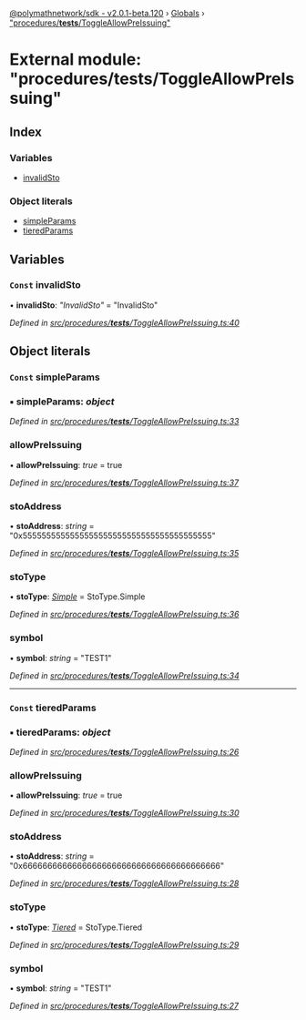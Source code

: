 [@polymathnetwork/sdk - v2.0.1-beta.120](../README.md) › [Globals](../globals.md) › ["procedures/**tests**/ToggleAllowPreIssuing"](_procedures___tests___toggleallowpreissuing_.md)

# External module: "procedures/**tests**/ToggleAllowPreIssuing"

## Index

### Variables

- [invalidSto](_procedures___tests___toggleallowpreissuing_.md#const-invalidsto)

### Object literals

- [simpleParams](_procedures___tests___toggleallowpreissuing_.md#const-simpleparams)
- [tieredParams](_procedures___tests___toggleallowpreissuing_.md#const-tieredparams)

## Variables

### `Const` invalidSto

• **invalidSto**: _"InvalidSto"_ = "InvalidSto"

_Defined in [src/procedures/**tests**/ToggleAllowPreIssuing.ts:40](https://github.com/PolymathNetwork/polymath-sdk/blob/1da5bc5/src/procedures/__tests__/ToggleAllowPreIssuing.ts#L40)_

## Object literals

### `Const` simpleParams

### ▪ **simpleParams**: _object_

_Defined in [src/procedures/**tests**/ToggleAllowPreIssuing.ts:33](https://github.com/PolymathNetwork/polymath-sdk/blob/1da5bc5/src/procedures/__tests__/ToggleAllowPreIssuing.ts#L33)_

### allowPreIssuing

• **allowPreIssuing**: _true_ = true

_Defined in [src/procedures/**tests**/ToggleAllowPreIssuing.ts:37](https://github.com/PolymathNetwork/polymath-sdk/blob/1da5bc5/src/procedures/__tests__/ToggleAllowPreIssuing.ts#L37)_

### stoAddress

• **stoAddress**: _string_ = "0x5555555555555555555555555555555555555555"

_Defined in [src/procedures/**tests**/ToggleAllowPreIssuing.ts:35](https://github.com/PolymathNetwork/polymath-sdk/blob/1da5bc5/src/procedures/__tests__/ToggleAllowPreIssuing.ts#L35)_

### stoType

• **stoType**: _[Simple](../enums/_types_index_.stotype.md#simple)_ = StoType.Simple

_Defined in [src/procedures/**tests**/ToggleAllowPreIssuing.ts:36](https://github.com/PolymathNetwork/polymath-sdk/blob/1da5bc5/src/procedures/__tests__/ToggleAllowPreIssuing.ts#L36)_

### symbol

• **symbol**: _string_ = "TEST1"

_Defined in [src/procedures/**tests**/ToggleAllowPreIssuing.ts:34](https://github.com/PolymathNetwork/polymath-sdk/blob/1da5bc5/src/procedures/__tests__/ToggleAllowPreIssuing.ts#L34)_

---

### `Const` tieredParams

### ▪ **tieredParams**: _object_

_Defined in [src/procedures/**tests**/ToggleAllowPreIssuing.ts:26](https://github.com/PolymathNetwork/polymath-sdk/blob/1da5bc5/src/procedures/__tests__/ToggleAllowPreIssuing.ts#L26)_

### allowPreIssuing

• **allowPreIssuing**: _true_ = true

_Defined in [src/procedures/**tests**/ToggleAllowPreIssuing.ts:30](https://github.com/PolymathNetwork/polymath-sdk/blob/1da5bc5/src/procedures/__tests__/ToggleAllowPreIssuing.ts#L30)_

### stoAddress

• **stoAddress**: _string_ = "0x6666666666666666666666666666666666666666"

_Defined in [src/procedures/**tests**/ToggleAllowPreIssuing.ts:28](https://github.com/PolymathNetwork/polymath-sdk/blob/1da5bc5/src/procedures/__tests__/ToggleAllowPreIssuing.ts#L28)_

### stoType

• **stoType**: _[Tiered](../enums/_types_index_.stotype.md#tiered)_ = StoType.Tiered

_Defined in [src/procedures/**tests**/ToggleAllowPreIssuing.ts:29](https://github.com/PolymathNetwork/polymath-sdk/blob/1da5bc5/src/procedures/__tests__/ToggleAllowPreIssuing.ts#L29)_

### symbol

• **symbol**: _string_ = "TEST1"

_Defined in [src/procedures/**tests**/ToggleAllowPreIssuing.ts:27](https://github.com/PolymathNetwork/polymath-sdk/blob/1da5bc5/src/procedures/__tests__/ToggleAllowPreIssuing.ts#L27)_
